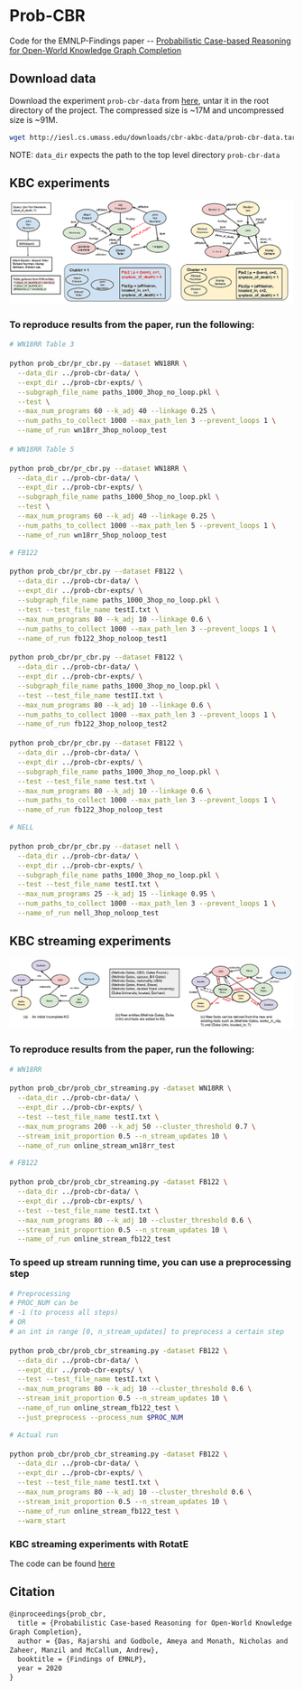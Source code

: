# Prob-CBR

Code for the EMNLP-Findings paper -- [Probabilistic Case-based Reasoning for Open-World Knowledge Graph Completion
](https://arxiv.org/abs/2010.03548)

## Download data

Download the experiment `prob-cbr-data` from [here](http://iesl.cs.umass.edu/downloads/cbr-akbc-data), untar it in the root directory of the project.
The compressed size is ~17M and uncompressed size is ~91M. 
```bash
wget http://iesl.cs.umass.edu/downloads/cbr-akbc-data/prob-cbr-data.tar.gz && tar xzvf prob-cbr-data.tar.gz
```

NOTE: `data_dir` expects the path to the top level directory `prob-cbr-data`

## KBC experiments

![Prob-CBR](images/prob-cbr-base.png)

### To reproduce results from the paper, run the following:

```bash
# WN18RR Table 3

python prob_cbr/pr_cbr.py --dataset WN18RR \
  --data_dir ../prob-cbr-data/ \
  --expt_dir ../prob-cbr-expts/ \
  --subgraph_file_name paths_1000_3hop_no_loop.pkl \
  --test \
  --max_num_programs 60 --k_adj 40 --linkage 0.25 \
  --num_paths_to_collect 1000 --max_path_len 3 --prevent_loops 1 \
  --name_of_run wn18rr_3hop_noloop_test

# WN18RR Table 5

python prob_cbr/pr_cbr.py --dataset WN18RR \
  --data_dir ../prob-cbr-data/ \
  --expt_dir ../prob-cbr-expts/ \
  --subgraph_file_name paths_1000_5hop_no_loop.pkl \
  --test \
  --max_num_programs 60 --k_adj 40 --linkage 0.25 \
  --num_paths_to_collect 1000 --max_path_len 5 --prevent_loops 1 \
  --name_of_run wn18rr_5hop_noloop_test
```

```bash
# FB122

python prob_cbr/pr_cbr.py --dataset FB122 \
  --data_dir ../prob-cbr-data/ \
  --expt_dir ../prob-cbr-expts/ \
  --subgraph_file_name paths_1000_3hop_no_loop.pkl \
  --test --test_file_name testI.txt \
  --max_num_programs 80 --k_adj 10 --linkage 0.6 \
  --num_paths_to_collect 1000 --max_path_len 3 --prevent_loops 1 \
  --name_of_run fb122_3hop_noloop_test1

python prob_cbr/pr_cbr.py --dataset FB122 \
  --data_dir ../prob-cbr-data/ \
  --expt_dir ../prob-cbr-expts/ \
  --subgraph_file_name paths_1000_3hop_no_loop.pkl \
  --test --test_file_name testII.txt \
  --max_num_programs 80 --k_adj 10 --linkage 0.6 \
  --num_paths_to_collect 1000 --max_path_len 3 --prevent_loops 1 \
  --name_of_run fb122_3hop_noloop_test2

python prob_cbr/pr_cbr.py --dataset FB122 \
  --data_dir ../prob-cbr-data/ \
  --expt_dir ../prob-cbr-expts/ \
  --subgraph_file_name paths_1000_3hop_no_loop.pkl \
  --test --test_file_name test.txt \
  --max_num_programs 80 --k_adj 10 --linkage 0.6 \
  --num_paths_to_collect 1000 --max_path_len 3 --prevent_loops 1 \
  --name_of_run fb122_3hop_noloop_test
```

```bash
# NELL

python prob_cbr/pr_cbr.py --dataset nell \
  --data_dir ../prob-cbr-data/ \
  --expt_dir ../prob-cbr-expts/ \
  --subgraph_file_name paths_1000_3hop_no_loop.pkl \
  --test --test_file_name testI.txt \
  --max_num_programs 25 --k_adj 15 --linkage 0.95 \
  --num_paths_to_collect 1000 --max_path_len 3 --prevent_loops 1 \
  --name_of_run nell_3hop_noloop_test
```

## KBC streaming experiments

![Prob-CBR-Stream](images/prob-cbr-streaming.png)

### To reproduce results from the paper, run the following:

```bash
# WN18RR

python prob_cbr/prob_cbr_streaming.py -dataset WN18RR \
  --data_dir ../prob-cbr-data/ \
  --expt_dir ../prob-cbr-expts/ \
  --test --test_file_name testI.txt \
  --max_num_programs 200 --k_adj 50 --cluster_threshold 0.7 \
  --stream_init_proportion 0.5 --n_stream_updates 10 \
  --name_of_run online_stream_wn18rr_test
```

```bash
# FB122

python prob_cbr/prob_cbr_streaming.py -dataset FB122 \
  --data_dir ../prob-cbr-data/ \
  --expt_dir ../prob-cbr-expts/ \
  --test --test_file_name testI.txt \
  --max_num_programs 80 --k_adj 10 --cluster_threshold 0.6 \
  --stream_init_proportion 0.5 --n_stream_updates 10 \
  --name_of_run online_stream_fb122_test
```

### To speed up stream running time, you can use a preprocessing step

```bash
# Preprocessing
# PROC_NUM can be 
# -1 (to process all steps) 
# OR
# an int in range [0, n_stream_updates] to preprocess a certain step

python prob_cbr/prob_cbr_streaming.py -dataset FB122 \
  --data_dir ../prob-cbr-data/ \
  --expt_dir ../prob-cbr-expts/ \
  --test --test_file_name testI.txt \
  --max_num_programs 80 --k_adj 10 --cluster_threshold 0.6 \
  --stream_init_proportion 0.5 --n_stream_updates 10 \
  --name_of_run online_stream_fb122_test \
  --just_preprocess --process_num $PROC_NUM
```

```bash
# Actual run

python prob_cbr/prob_cbr_streaming.py -dataset FB122 \
  --data_dir ../prob-cbr-data/ \
  --expt_dir ../prob-cbr-expts/ \
  --test --test_file_name testI.txt \
  --max_num_programs 80 --k_adj 10 --cluster_threshold 0.6 \
  --stream_init_proportion 0.5 --n_stream_updates 10 \
  --name_of_run online_stream_fb122_test \
  --warm_start
```

### KBC streaming experiments with RotatE

The code can be found [here](https://github.com/ameyagodbole/KnowledgeGraphEmbedding/tree/online_stream)

## Citation

```
@inproceedings{prob_cbr,
  title = {Probabilistic Case-based Reasoning for Open-World Knowledge Graph Completion},
  author = {Das, Rajarshi and Godbole, Ameya and Monath, Nicholas and Zaheer, Manzil and McCallum, Andrew},
  booktitle = {Findings of EMNLP},
  year = 2020
}
```

